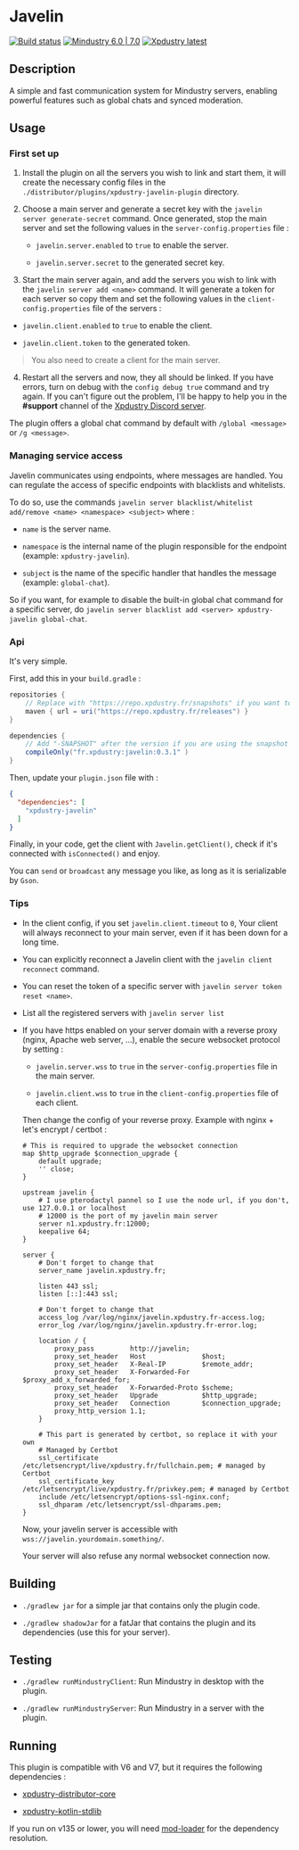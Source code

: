 # Javelin

[![Build status](https://github.com/Xpdustry/Javelin/actions/workflows/build.yml/badge.svg?branch=master&event=push)](https://github.com/Xpdustry/Javelin/actions/workflows/build.yml)
[![Mindustry 6.0 | 7.0 ](https://img.shields.io/badge/Mindustry-6.0%20%7C%207.0-ffd37f)](https://github.com/Anuken/Mindustry/releases)
[![Xpdustry latest](https://repo.xpdustry.fr/api/badge/latest/releases/fr/xpdustry/javelin?color=00FFFF&name=Javelin&prefix=v)](https://github.com/Xpdustry/Javelin/releases)

## Description

A simple and fast communication system for Mindustry servers, enabling powerful features such as global chats and synced moderation.

## Usage

### First set up

1. Install the plugin on all the servers you wish to link and start them, it will create the necessary config files in the `./distributor/plugins/xpdustry-javelin-plugin` directory.

2. Choose a main server and generate a secret key with the `javelin server generate-secret` command. Once generated, stop the main server and set the following values in the `server-config.properties` file :

   - `javelin.server.enabled` to `true` to enable the server.

   - `javelin.server.secret` to the generated secret key.

3. Start the main server again, and add the servers you wish to link with the `javelin server add <name>` command. It will generate a token for each server so copy them and set the following values in the `client-config.properties` file of the servers :

  - `javelin.client.enabled` to `true` to enable the client.

  - `javelin.client.token` to the generated token.

  > You also need to create a client for the main server.

4. Restart all the servers and now, they all should be linked. If you have errors, turn on debug with the `config debug true` command and try again. If you can't figure out the problem, I'll be happy to help you in the **#support** channel of the [Xpdustry Discord server](https://discord.xpdustry.fr).

The plugin offers a global chat command by default with `/global <message>` or `/g <message>`.

### Managing service access

Javelin communicates using endpoints, where messages are handled. You can regulate the access of specific endpoints with blacklists and whitelists.

To do so, use the commands `javelin server blacklist/whitelist add/remove <name> <namespace> <subject>` where :

- `name` is the server name.

- `namespace` is the internal name of the plugin responsible for the endpoint (example: `xpdustry-javelin`).

- `subject` is the name of the specific handler that handles the message (example: `global-chat`).

So if you want, for example to disable the built-in global chat command for a specific server, do `javelin server blacklist add <server> xpdustry-javelin global-chat`.

### Api

It's very simple.

First, add this in your `build.gradle` :

```gradle
repositories {
    // Replace with "https://repo.xpdustry.fr/snapshots" if you want to use the snapshots
    maven { url = uri("https://repo.xpdustry.fr/releases") }
}

dependencies {
    // Add "-SNAPSHOT" after the version if you are using the snapshot repository
    compileOnly("fr.xpdustry:javelin:0.3.1" )
}
```

Then, update your `plugin.json` file with :

```json
{
  "dependencies": [
    "xpdustry-javelin"
  ]
}
```

Finally, in your code, get the client with `Javelin.getClient()`, check if it's connected with `isConnected()` and enjoy.

You can `send` or `broadcast` any message you like, as long as it is serializable by `Gson`.

### Tips

- In the client config, if you set `javelin.client.timeout` to `0`, Your client will always reconnect to your main server, even if it has been down for a long time. 

- You can explicitly reconnect a Javelin client with the `javelin client reconnect` command.

- You can reset the token of a specific server with `javelin server token reset <name>`.

- List all the registered servers with `javelin server list`

- If you have https enabled on your server domain with a reverse proxy (nginx, Apache web server, ...), enable the secure websocket protocol by setting :

  - `javelin.server.wss` to `true` in the `server-config.properties` file in the main server.

  - `javelin.client.wss` to `true` in the `client-config.properties` file of each client.

   Then change the config of your reverse proxy. Example with nginx + let's encrypt / certbot :

   ```nginx
   # This is required to upgrade the websocket connection
   map $http_upgrade $connection_upgrade {
       default upgrade;
       '' close;
   }

   upstream javelin {
       # I use pterodactyl pannel so I use the node url, if you don't, use 127.0.0.1 or localhost
       # 12000 is the port of my javelin main server
       server n1.xpdustry.fr:12000;
       keepalive 64;
   }

   server {
       # Don't forget to change that
       server_name javelin.xpdustry.fr;
   
       listen 443 ssl;
       listen [::]:443 ssl;
      
       # Don't forget to change that
       access_log /var/log/nginx/javelin.xpdustry.fr-access.log;
       error_log /var/log/nginx/javelin.xpdustry.fr-error.log;
   
       location / {
           proxy_pass         http://javelin;
           proxy_set_header   Host              $host;
           proxy_set_header   X-Real-IP         $remote_addr;
           proxy_set_header   X-Forwarded-For   $proxy_add_x_forwarded_for;
           proxy_set_header   X-Forwarded-Proto $scheme;
           proxy_set_header   Upgrade           $http_upgrade;
           proxy_set_header   Connection        $connection_upgrade;
           proxy_http_version 1.1;
       }
   
       # This part is generated by certbot, so replace it with your own
       # Managed by Certbot
       ssl_certificate /etc/letsencrypt/live/xpdustry.fr/fullchain.pem; # managed by Certbot
       ssl_certificate_key /etc/letsencrypt/live/xpdustry.fr/privkey.pem; # managed by Certbot
       include /etc/letsencrypt/options-ssl-nginx.conf;
       ssl_dhparam /etc/letsencrypt/ssl-dhparams.pem;
   }
   ```
  
   Now, your javelin server is accessible with `wss://javelin.yourdomain.something/`.

   Your server will also refuse any normal websocket connection now.

## Building

- `./gradlew jar` for a simple jar that contains only the plugin code.

- `./gradlew shadowJar` for a fatJar that contains the plugin and its dependencies (use this for your server).

## Testing

- `./gradlew runMindustryClient`: Run Mindustry in desktop with the plugin.

- `./gradlew runMindustryServer`: Run Mindustry in a server with the plugin.

## Running

This plugin is compatible with V6 and V7, but it requires the following dependencies :

- [xpdustry-distributor-core](https://github.com/Xpdustry/Distributor)

- [xpdustry-kotlin-stdlib](https://github.com/Xpdustry/KotlinRuntimePlugin)

If you run on v135 or lower, you will need [mod-loader](https://github.com/Xpdustry/ModLoaderPlugin) for the dependency resolution.
